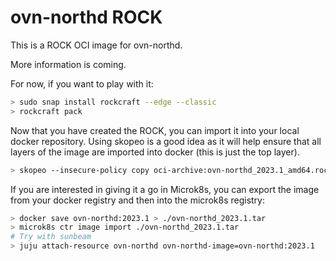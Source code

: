 # ovn-northd ROCK

This is a ROCK OCI image for ovn-northd.

More information is coming.

For now, if you want to play with it:

```bash
> sudo snap install rockcraft --edge --classic
> rockcraft pack
```

Now that you have created the ROCK, you can import it into
your local docker repository. Using skopeo is a good idea as
it will help ensure that all layers of the image are imported
into docker (this is just the top layer).

```bash
> skopeo --insecure-policy copy oci-archive:ovn-northd_2023.1_amd64.rock docker-daemon:ovn-northd:2023.1
```

If you are interested in giving it a go in Microk8s, you can
export the image from your docker registry and then into the
microk8s registry:

```bash
> docker save ovn-northd:2023.1 > ./ovn-northd_2023.1.tar
> microk8s ctr image import ./ovn-northd_2023.1.tar
# Try with sunbeam
> juju attach-resource ovn-northd ovn-northd-image=ovn-northd:2023.1
```
